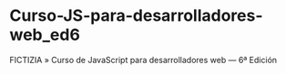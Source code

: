 # Curso-JS-para-desarrolladores-web_ed6
FICTIZIA » Curso de JavaScript para desarrolladores web — 6ª Edición
